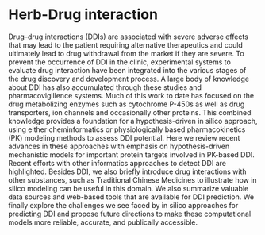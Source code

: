 # Herb-Drug interaction

Drug–drug interactions (DDIs) are associated with severe adverse effects that may lead to the patient requiring alternative therapeutics and could ultimately lead to drug withdrawal from the market if they are severe. To prevent the occurrence of DDI in the clinic, experimental systems to evaluate drug interaction have been integrated into the various stages of the drug discovery and development process. A large body of knowledge about DDI has also accumulated through these studies and pharmacovigillence systems. Much of this work to date has focused on the drug metabolizing enzymes such as cytochrome P-450s as well as drug transporters, ion channels and occasionally other proteins. This combined knowledge provides a foundation for a hypothesis-driven in silico approach, using either cheminformatics or physiologically based pharmacokinetics (PK) modeling methods to assess DDI potential. Here we review recent advances in these approaches with emphasis on hypothesis-driven mechanistic models for important protein targets involved in PK-based DDI. Recent efforts with other informatics approaches to detect DDI are highlighted. Besides DDI, we also briefly introduce drug interactions with other substances, such as Traditional Chinese Medicines to illustrate how in silico modeling can be useful in this domain. We also summarize valuable data sources and web-based tools that are available for DDI prediction. We finally explore the challenges we see faced by in silico approaches for predicting DDI and propose future directions to make these computational models more reliable, accurate, and publically accessible.
